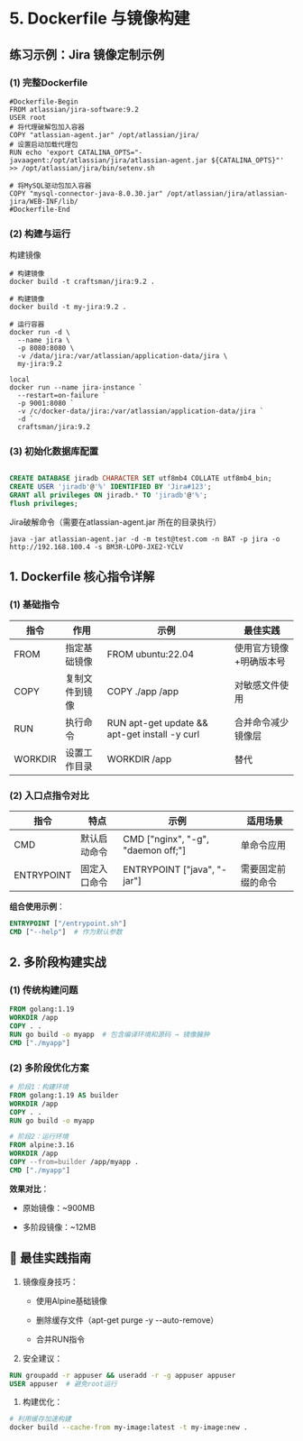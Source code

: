 # **5. Dockerfile 与镜像构建**

## **练习示例：Jira 镜像定制示例**

### **(1) 完整Dockerfile**

```shell
#Dockerfile-Begin
FROM atlassian/jira-software:9.2
USER root
# 将代理破解包加入容器
COPY "atlassian-agent.jar" /opt/atlassian/jira/
# 设置启动加载代理包
RUN echo 'export CATALINA_OPTS="-javaagent:/opt/atlassian/jira/atlassian-agent.jar ${CATALINA_OPTS}"' >> /opt/atlassian/jira/bin/setenv.sh

# 将MySQL驱动包加入容器
COPY "mysql-connector-java-8.0.30.jar" /opt/atlassian/jira/atlassian-jira/WEB-INF/lib/
#Dockerfile-End
```

### **(2) 构建与运行**

构建镜像

```shell
# 构建镜像
docker build -t craftsman/jira:9.2 .
```

```shell
# 构建镜像
docker build -t my-jira:9.2 .

# 运行容器
docker run -d \
  --name jira \
  -p 8080:8080 \
  -v /data/jira:/var/atlassian/application-data/jira \
  my-jira:9.2
  
local
docker run --name jira-instance `
  --restart=on-failure `
  -p 9001:8080 `
  -v /c/docker-data/jira:/var/atlassian/application-data/jira `
  -d `
  craftsman/jira:9.2
```

### **(3) 初始化数据库配置**

```sql

CREATE DATABASE jiradb CHARACTER SET utf8mb4 COLLATE utf8mb4_bin;
CREATE USER 'jiradb'@'%' IDENTIFIED BY 'Jira#123';
GRANT all privileges ON jiradb.* TO 'jiradb'@'%';
flush privileges;
```

Jira破解命令（需要在atlassian-agent.jar 所在的目录执行）

```shell
java -jar atlassian-agent.jar -d -m test@test.com -n BAT -p jira -o http://192.168.100.4 -s BM3R-LOP0-JXE2-YCLV
```

## **1. Dockerfile 核心指令详解**

### **(1) 基础指令**

| 指令 | 作用 | 示例 | 最佳实践 | 
| -- | -- | -- | -- |
| FROM | 指定基础镜像 | FROM ubuntu:22.04 | 使用官方镜像+明确版本号 | 
| COPY | 复制文件到镜像 | COPY ./app /app | 对敏感文件使用 | 
| RUN | 执行命令 | RUN apt-get update && apt-get install -y curl | 合并命令减少镜像层 | 
| WORKDIR | 设置工作目录 | WORKDIR /app | 替代 | 


### **(2) 入口点指令对比**

| 指令 | 特点 | 示例 | 适用场景 | 
| -- | -- | -- | -- |
| CMD | 默认启动命令 | CMD ["nginx", "-g", "daemon off;"] | 单命令应用 | 
| ENTRYPOINT | 固定入口命令 | ENTRYPOINT ["java", "-jar"] | 需要固定前缀的命令 | 


**组合使用示例**：

```dockerfile
ENTRYPOINT ["/entrypoint.sh"]
CMD ["--help"]  # 作为默认参数
```

## **2. 多阶段构建实战**

### **(1) 传统构建问题**

```dockerfile
FROM golang:1.19
WORKDIR /app
COPY . .
RUN go build -o myapp  # 包含编译环境和源码 → 镜像臃肿
CMD ["./myapp"]
```

### **(2) 多阶段优化方案**

```dockerfile
# 阶段1：构建环境
FROM golang:1.19 AS builder
WORKDIR /app
COPY . .
RUN go build -o myapp

# 阶段2：运行环境
FROM alpine:3.16
WORKDIR /app
COPY --from=builder /app/myapp .
CMD ["./myapp"]
```

**效果对比**：

- 原始镜像：~900MB

- 多阶段镜像：~12MB

## **🔹 最佳实践指南**

1. 镜像瘦身技巧：

	- 使用Alpine基础镜像

	- 删除缓存文件（apt-get purge -y --auto-remove）

	- 合并RUN指令

1. 安全建议：

```dockerfile
RUN groupadd -r appuser && useradd -r -g appuser appuser
USER appuser  # 避免root运行
```

1. 构建优化：

```bash
# 利用缓存加速构建
docker build --cache-from my-image:latest -t my-image:new .
```